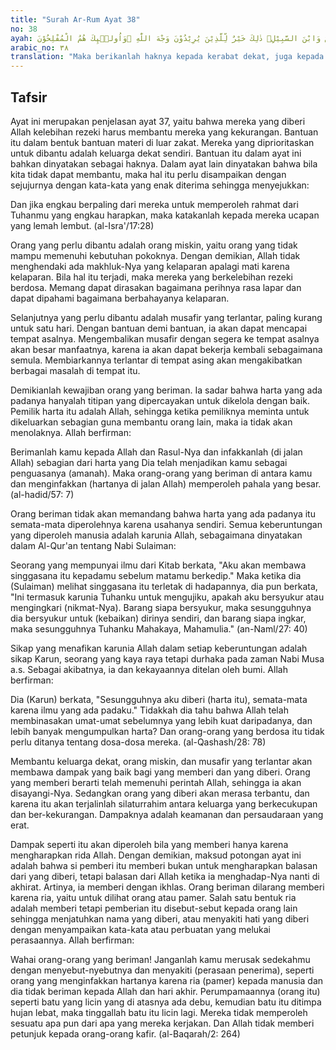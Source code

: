 ```yaml
---
title: "Surah Ar-Rum Ayat 38"
no: 38
ayah: فَاٰتِ ذَا الْقُرْبٰى حَقَّهٗ وَالْمِسْكِيْنَ وَابْنَ السَّبِيْلِۗ ذٰلِكَ خَيْرٌ لِّلَّذِيْنَ يُرِيْدُوْنَ وَجْهَ اللّٰهِ ۖوَاُولٰۤىِٕكَ هُمُ الْمُفْلِحُوْنَ
arabic_no: ٣٨
translation: "Maka berikanlah haknya kepada kerabat dekat, juga kepada orang miskin dan orang-orang yang dalam perjalanan. Itulah yang lebih baik bagi orang-orang yang mencari keridaan Allah. Dan mereka itulah orang-orang yang beruntung. "
---
```


## Tafsir

Ayat ini merupakan penjelasan ayat 37, yaitu bahwa mereka yang diberi Allah kelebihan rezeki harus membantu mereka yang kekurangan. Bantuan itu dalam bentuk bantuan materi di luar zakat. Mereka yang diprioritaskan untuk dibantu adalah keluarga dekat sendiri. Bantuan itu dalam ayat ini bahkan dinyatakan sebagai haknya. Dalam ayat lain dinyatakan bahwa bila kita tidak dapat membantu, maka hal itu perlu disampaikan dengan sejujurnya dengan kata-kata yang enak diterima sehingga menyejukkan:

Dan jika engkau berpaling dari mereka untuk memperoleh rahmat dari Tuhanmu yang engkau harapkan, maka katakanlah kepada mereka ucapan yang lemah lembut. (al-Isra'/17:28) 

Orang yang perlu dibantu adalah orang miskin, yaitu orang yang tidak mampu memenuhi kebutuhan pokoknya. Dengan demikian, Allah tidak menghendaki ada makhluk-Nya yang kelaparan apalagi mati karena kelaparan. Bila hal itu terjadi, maka mereka yang berkelebihan rezeki berdosa. Memang dapat dirasakan bagaimana perihnya rasa lapar dan dapat dipahami bagaimana berbahayanya kelaparan.

Selanjutnya yang perlu dibantu adalah musafir yang terlantar, paling kurang untuk satu hari. Dengan bantuan demi bantuan, ia akan dapat mencapai tempat asalnya. Mengembalikan musafir dengan segera ke tempat asalnya akan besar manfaatnya, karena ia akan dapat bekerja kembali sebagaimana semula. Membiarkannya terlantar di tempat asing akan mengakibatkan berbagai masalah di tempat itu.

Demikianlah kewajiban orang yang beriman. Ia sadar bahwa harta yang ada padanya hanyalah titipan yang dipercayakan untuk dikelola dengan baik. Pemilik harta itu adalah Allah, sehingga ketika pemiliknya meminta untuk dikeluarkan sebagian guna membantu orang lain, maka ia tidak akan menolaknya. Allah berfirman:

Berimanlah kamu kepada Allah dan Rasul-Nya dan infakkanlah (di jalan Allah) sebagian dari harta yang Dia telah menjadikan kamu sebagai penguasanya (amanah). Maka orang-orang yang beriman di antara kamu dan menginfakkan (hartanya di jalan Allah) memperoleh pahala yang besar. (al-hadid/57: 7)

Orang beriman tidak akan memandang bahwa harta yang ada padanya itu semata-mata diperolehnya karena usahanya sendiri. Semua keberuntungan yang diperoleh manusia adalah karunia Allah, sebagaimana dinyatakan dalam Al-Qur'an tentang Nabi Sulaiman:

Seorang yang mempunyai ilmu dari Kitab berkata, "Aku akan membawa singgasana itu kepadamu sebelum matamu berkedip." Maka ketika dia (Sulaiman) melihat singgasana itu terletak di hadapannya, dia pun berkata, "Ini termasuk karunia Tuhanku untuk mengujiku, apakah aku bersyukur atau mengingkari (nikmat-Nya). Barang siapa bersyukur, maka sesungguhnya dia bersyukur untuk (kebaikan) dirinya sendiri, dan barang siapa ingkar, maka sesungguhnya Tuhanku Mahakaya, Mahamulia." (an-Naml/27: 40) 

Sikap yang menafikan karunia Allah dalam setiap keberuntungan adalah sikap Karun, seorang yang kaya raya tetapi durhaka pada zaman Nabi Musa a.s. Sebagai akibatnya, ia dan kekayaannya ditelan oleh bumi. Allah berfirman:

Dia (Karun) berkata, "Sesungguhnya aku diberi (harta itu), semata-mata karena ilmu yang ada padaku." Tidakkah dia tahu bahwa Allah telah membinasakan umat-umat sebelumnya yang lebih kuat daripadanya, dan lebih banyak mengumpulkan harta? Dan orang-orang yang berdosa itu tidak perlu ditanya tentang dosa-dosa mereka. (al-Qashash/28: 78)

Membantu keluarga dekat, orang miskin, dan musafir yang terlantar akan membawa dampak yang baik bagi yang memberi dan yang diberi. Orang yang memberi berarti telah memenuhi perintah Allah, sehingga ia akan disayangi-Nya. Sedangkan orang yang diberi akan merasa terbantu, dan karena itu akan terjalinlah silaturrahim antara keluarga yang berkecukupan dan ber-kekurangan. Dampaknya adalah keamanan dan persaudaraan yang erat.

Dampak seperti itu akan diperoleh bila yang memberi hanya karena mengharapkan rida Allah. Dengan demikian, maksud potongan ayat ini adalah bahwa si pemberi itu memberi bukan untuk mengharapkan balasan dari yang diberi, tetapi balasan dari Allah ketika ia menghadap-Nya nanti di akhirat. Artinya, ia memberi dengan ikhlas. Orang beriman dilarang memberi karena ria, yaitu untuk dilihat orang atau pamer. Salah satu bentuk ria adalah memberi tetapi pemberian itu disebut-sebut kepada orang lain sehingga menjatuhkan nama yang diberi, atau menyakiti hati yang diberi dengan menyampaikan kata-kata atau perbuatan yang melukai perasaannya. Allah berfirman:

Wahai orang-orang yang beriman! Janganlah kamu merusak sedekahmu dengan menyebut-nyebutnya dan menyakiti (perasaan penerima), seperti orang yang menginfakkan hartanya karena ria (pamer) kepada manusia dan dia tidak beriman kepada Allah dan hari akhir. Perumpamaannya (orang itu) seperti batu yang licin yang di atasnya ada debu, kemudian batu itu ditimpa hujan lebat, maka tinggallah batu itu licin lagi. Mereka tidak memperoleh sesuatu apa pun dari apa yang mereka kerjakan. Dan Allah tidak memberi petunjuk kepada orang-orang kafir. (al-Baqarah/2: 264)